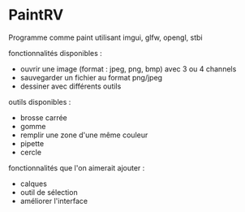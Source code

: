 # PaintRV
Programme comme paint utilisant imgui, glfw, opengl, stbi

fonctionnalités disponibles : 
- ouvrir une image (format : jpeg, png, bmp) avec 3 ou 4 channels
- sauvegarder un fichier au format png/jpeg
- dessiner avec différents outils

outils disponibles :
- brosse carrée
- gomme
- remplir une zone d'une même couleur
- pipette
- cercle

fonctionnalités que l'on aimerait ajouter :
- calques
- outil de sélection
- améliorer l'interface
